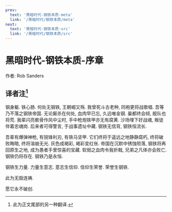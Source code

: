 ```yaml
---
prev:
  text: '黑暗时代-钢铁本质-meta'
  link: '/黑暗时代/钢铁本质/meta'
next:
  text: '黑暗时代-钢铁本质-src'
  link: '/黑暗时代/钢铁本质/src'
---
```


# 黑暗时代-钢铁本质-序章

作者: Rob Sanders

## 译者注[^1]

钢身躯. 铁心肠. 何处无钢铁, 王朝崛又殇. 我曾死斗古老种, 同袍更将战歌唱. 吾等乃不落之钢铁帝国. 无论厮杀在何处, 血肉早已忘, 久远唯金钢. 巢都终会倾, 舰队也将荒. 我辈闪亮骸骨作风中尘时, 手中枪炮铁甲亦无有腐黄. 沙场埋下好战魂, 叛徒伴着忠魂岗. 后来者可得警言, 于战事遗址中藏. 钢铁无信背, 钢铁恒流长.

吾辈有爆弹神枪, 有锐锋利刃, 有铁马坚甲. 它们终将于遥远之地静静腐朽, 终将破败晦暗, 终将溶崩无光. 灰色成褐彩, 褐彩变红伥. 帝国在沉默中锈蚀陨落, 钢铁将再回原生之地, 成为愚者手里惊喜的宝藏. 软弱之血肉令我折戟, 兄弟之凡体亦会败亡. 钢铁仍将存在. 钢铁乃是永恒.

钢铁生力量. 力量生意志. 意志生信仰. 信仰生荣誉. 荣誉生钢铁.

此为无毁连祷.

愿它永不破创.

[^1]: 此为正文尾部的另一种翻译.
